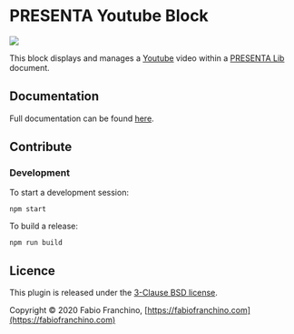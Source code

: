 # PRESENTA Youtube Block

![](https://img.shields.io/npm/v/@presenta/block-youtube)

This block displays and manages a [Youtube](https://www.youtube.com) video within a [PRESENTA Lib](https://github.com/presenta-software/presenta-lib) document.


## Documentation

Full documentation can be found [here](https://lib.presenta.cc/plugins/blocks/youtube).

## Contribute

### Development

To start a development session:

	npm start

To build a release:

	npm run build

## Licence

This plugin is released under the [3-Clause BSD license](LICENSE).

Copyright © 2020 Fabio Franchino, [https://fabiofranchino.com](https://fabiofranchino.com)